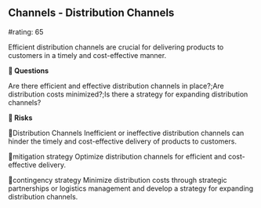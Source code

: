 

## Channels - Distribution Channels

#rating: 65


Efficient distribution channels are crucial for delivering products to customers in a timely and cost-effective manner.

**💭 Questions**

Are there efficient and effective distribution channels in place?;Are distribution costs minimized?;Is there a strategy for expanding distribution channels?

**🚨 Risks**

🚨Distribution Channels
Inefficient or ineffective distribution channels can hinder the timely and cost-effective delivery of products to customers.

🚨mitigation strategy
Optimize distribution channels for efficient and cost-effective delivery.

🚨contingency strategy
Minimize distribution costs through strategic partnerships or logistics management and develop a strategy for expanding distribution channels.




